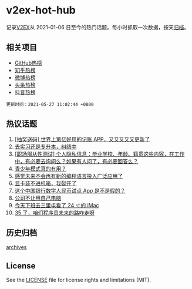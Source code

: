 # v2ex-hot-hub

 记录[V2EX](https://www.v2ex.com/)从 2021-01-06 日至今的热门话题。每小时抓取一次数据，按天[归档](archives)。
 
 ## 相关项目

- [GitHub热榜](https://github.com/lonnyzhang423/github-hot-hub)
- [知乎热榜](https://github.com/lonnyzhang423/zhihu-hot-hub)
- [微博热榜](https://github.com/lonnyzhang423/weibo-hot-hub)
- [头条热榜](https://github.com/lonnyzhang423/toutiao-hot-hub)
- [抖音热榜](https://github.com/lonnyzhang423/douyin-hot-hub)


 `更新时间：2021-05-27 11:02:44 +0800`

## 热议话题

1. [[抽奖送码] 世界上第亿好用的记账 APP，又又又又又更新了](https://www.v2ex.com/t/779316)
1. [去实习还是专升本，纠结中](https://www.v2ex.com/t/779282)
1. [[职场服从性测试] 个人隐私信息：毕业学校、年龄、籍贯这些内容，在工作中，有必要去询问么？如果有人问了，有必要回答么？](https://www.v2ex.com/t/779300)
1. [青少年模式真的有用？](https://www.v2ex.com/t/779330)
1. [感觉未来不会再有新的编程语言投入广泛应用了](https://www.v2ex.com/t/779322)
1. [显卡装不进机箱，我裂开了](https://www.v2ex.com/t/779452)
1. [这个中国银行数字人民币试点 App 是不是假的？](https://www.v2ex.com/t/779336)
1. [公司不让用自己电脑](https://www.v2ex.com/t/779369)
1. [今天下班去三里屯看了 24 寸的 iMac](https://www.v2ex.com/t/779433)
1. [35 了，咱们程序员未来的路咋走呀](https://www.v2ex.com/t/779479)

## 历史归档

[archives](archives)

## License

See the [LICENSE](LICENSE) file for license rights and limitations (MIT).
